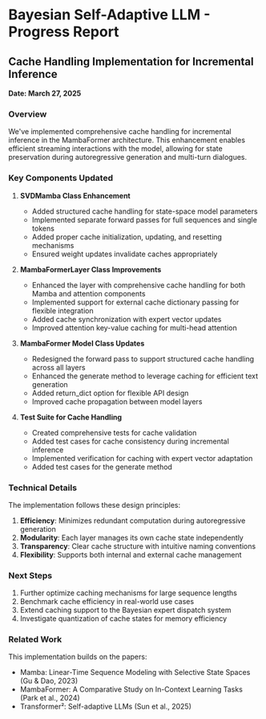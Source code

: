 # Bayesian Self-Adaptive LLM - Progress Report

## Cache Handling Implementation for Incremental Inference

**Date: March 27, 2025**

### Overview

We've implemented comprehensive cache handling for incremental inference in the MambaFormer architecture. This enhancement enables efficient streaming interactions with the model, allowing for state preservation during autoregressive generation and multi-turn dialogues.

### Key Components Updated

1. **SVDMamba Class Enhancement**
   - Added structured cache handling for state-space model parameters
   - Implemented separate forward passes for full sequences and single tokens
   - Added proper cache initialization, updating, and resetting mechanisms
   - Ensured weight updates invalidate caches appropriately

2. **MambaFormerLayer Class Improvements**
   - Enhanced the layer with comprehensive cache handling for both Mamba and attention components
   - Implemented support for external cache dictionary passing for flexible integration
   - Added cache synchronization with expert vector updates
   - Improved attention key-value caching for multi-head attention

3. **MambaFormer Model Class Updates**
   - Redesigned the forward pass to support structured cache handling across all layers
   - Enhanced the generate method to leverage caching for efficient text generation
   - Added return_dict option for flexible API design
   - Improved cache propagation between model layers

4. **Test Suite for Cache Handling**
   - Created comprehensive tests for cache validation
   - Added test cases for cache consistency during incremental inference
   - Implemented verification for caching with expert vector adaptation
   - Added test cases for the generate method

### Technical Details

The implementation follows these design principles:

1. **Efficiency**: Minimizes redundant computation during autoregressive generation
2. **Modularity**: Each layer manages its own cache state independently
3. **Transparency**: Clear cache structure with intuitive naming conventions
4. **Flexibility**: Supports both internal and external cache management

### Next Steps

1. Further optimize caching mechanisms for large sequence lengths
2. Benchmark cache efficiency in real-world use cases
3. Extend caching support to the Bayesian expert dispatch system
4. Investigate quantization of cache states for memory efficiency

### Related Work

This implementation builds on the papers:
- Mamba: Linear-Time Sequence Modeling with Selective State Spaces (Gu & Dao, 2023)
- MambaFormer: A Comparative Study on In-Context Learning Tasks (Park et al., 2024)
- Transformer²: Self-adaptive LLMs (Sun et al., 2025)
